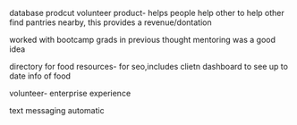 database prodcut
volunteer product- helps people help other to help other find pantries nearby, this provides a revenue/dontation

worked with bootcamp grads in previous thought mentoring was a good idea

directory for food resources- for seo,includes clietn dashboard to see up to date info of food

volunteer- enterprise experience

text messaging automatic
